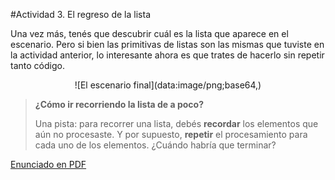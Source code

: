 #Actividad 3. El regreso de la lista

Una vez más, tenés que descubrir cuál es la lista que aparece en el escenario. 
Pero si bien las primitivas de listas son las mismas que tuviste en la actividad anterior, lo
interesante ahora es que trates de hacerlo sin repetir tanto código.

<center>
![El escenario final](data:image/png;base64,)
</center>

> **¿Cómo ir recorriendo la lista de a poco?**
>
> Una pista: para recorrer una lista, debés **recordar** los elementos que aún no procesaste.
> Y por supuesto, **repetir** el procesamiento para cada uno de los elementos.
> ¿Cuándo habría que terminar?

[Enunciado en PDF][PDF]

[PDF]: 
https://raw.githubusercontent.com/gobstones/laprogramacionysudidactica2/master/Proyectos/4.Introducci%C3%B3n%20a%20listas/3.El%20regreso%20de%20la%20lista/assets/resources/description.pdf "Enunciado de 'El regreso de la lista' en PDF"